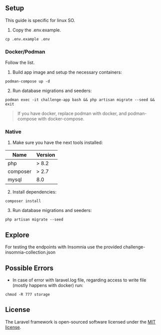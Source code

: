 ## Setup

This guide is specific for linux SO.

1. Copy the .env.example.

```
cp .env.example .env
```

### Docker/Podman

Follow the list.

1. Build app image and setup the necessary containers:

```
podman-compose up -d
```

2. Run database migrations and seeders:

```
podman exec -it challenge-app bash && php artisan migrate --seed && exit
```

> If you have docker, replace podman with docker, and podman-compose with docker-compose.

### Native

1. Make sure you have the next tools installed:

| Name     | Version |
| -------- | ------- |
| php      | > 8.2   |
| composer | > 2.7   |
| mysql    | 8.0     |

2. Install dependencies:

```
composer install
```

3. Run database migrations and seeders:

```
php artisan migrate --seed
```

## Explore

For testing the endpoints with Insomnia use the provided challenge-insomnia-collection.json

## Possible Errors

-   In case of error with laravel.log file, regarding access to write file (mostly happens with docker) run:

```
chmod -R 777 storage
```

## License

The Laravel framework is open-sourced software licensed under the [MIT license](https://opensource.org/licenses/MIT).
